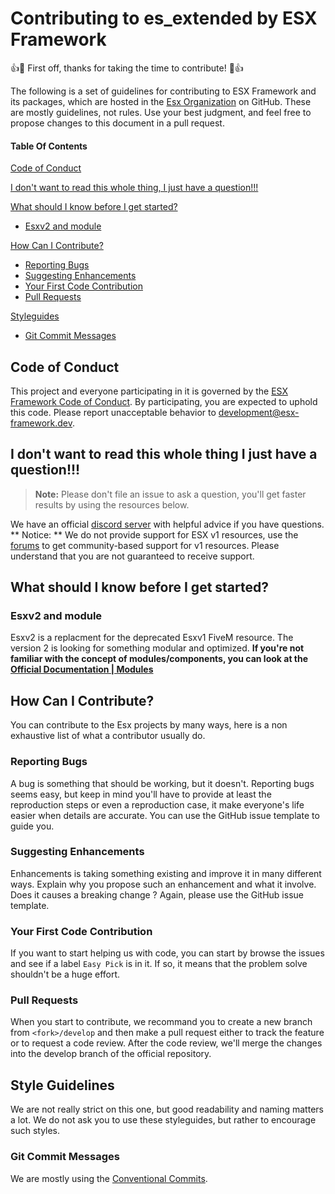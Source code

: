 # Contributing to es_extended by ESX Framework

:+1::tada: First off, thanks for taking the time to contribute! :tada::+1:

The following is a set of guidelines for contributing to ESX Framework and its packages, which are hosted in the [Esx Organization](https://github.com/esx-framework) on GitHub. These are mostly guidelines, not rules. Use your best judgment, and feel free to propose changes to this document in a pull request.

#### Table Of Contents

[Code of Conduct](#code-of-conduct)

[I don't want to read this whole thing, I just have a question!!!](#i-dont-want-to-read-this-whole-thing-i-just-have-a-question)

[What should I know before I get started?](#what-should-i-know-before-i-get-started)

- [Esxv2 and module](#esx-v2-and-modules)

[How Can I Contribute?](#how-can-i-contribute)

- [Reporting Bugs](#reporting-bugs)
- [Suggesting Enhancements](#suggesting-enhancements)
- [Your First Code Contribution](#your-first-code-contribution)
- [Pull Requests](#pull-requests)

[Styleguides](#styleguides)

- [Git Commit Messages](#git-commit-messages)

## Code of Conduct

This project and everyone participating in it is governed by the [ESX Framework Code of Conduct](CODE_OF_CONDUCT.md). By participating, you are expected to uphold this code. Please report unacceptable behavior to [development@esx-framework.dev](mailto:develoment@esx-framework.dev).

## I don't want to read this whole thing I just have a question!!!

> **Note:** Please don't file an issue to ask a question, you'll get faster results by using the resources below.

We have an official [discord server](https://discord.gg/ztzKWAF) with helpful advice if you have questions. ** Notice: ** We do not provide support for ESX v1 resources, use the [forums](https://forum.esx-framework.org/) to get community-based support for v1 resources. Please understand that you are not guaranteed to receive support.

## What should I know before I get started?

### Esxv2 and module

Esxv2 is a replacment for the deprecated Esxv1 FiveM resource. The version 2 is looking for something modular and optimized. **If you're not familiar with the concept of modules/components, you can look at the [Official Documentation | Modules](https://wiki.esx-framework.org/es_extended2/modules/)**

## How Can I Contribute?

You can contribute to the Esx projects by many ways, here is a non exhaustive list of what a contributor usually do.

### Reporting Bugs

A bug is something that should be working, but it doesn't.
Reporting bugs seems easy, but keep in mind you'll have to provide at least the reproduction steps or even a reproduction case, it make everyone's life easier when details are accurate. You can use the GitHub issue template to guide you.

### Suggesting Enhancements

Enhancements is taking something existing and improve it in many different ways. Explain why you propose such an enhancement and what it involve. Does it causes a breaking change ? Again, please use the GitHub issue template.

### Your First Code Contribution

If you want to start helping us with code, you can start by browse the issues and see if a label `Easy Pick` is in it. If so, it means that the problem solve shouldn't be a huge effort.

### Pull Requests

When you start to contribute, we recommand you to create a new branch from `<fork>/develop` and then make a pull request either to track the feature or to request a code review. After the code review, we'll merge the changes into the develop branch of the official repository.

## Style Guidelines

We are not really strict on this one, but good readability and naming matters a lot.
We do not ask you to use these styleguides, but rather to encourage such styles.

### Git Commit Messages

We are mostly using the [Conventional Commits](https://www.conventionalcommits.org/en/v1.0.0-beta.4/).
